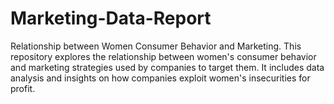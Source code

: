 # Marketing-Data-Report
Relationship between Women Consumer Behavior and Marketing. This repository explores the relationship between women's consumer behavior and marketing strategies used by companies to target them. It includes data analysis and insights on how companies exploit women's insecurities for profit.
